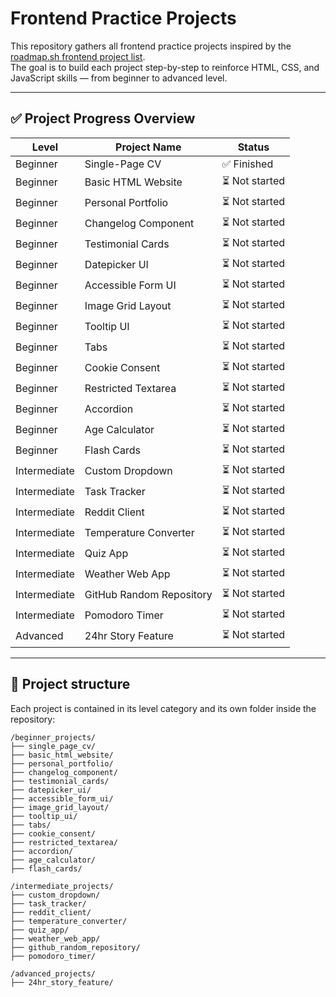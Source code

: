 # Frontend Practice Projects

This repository gathers all frontend practice projects inspired by the [roadmap.sh frontend project list](https://roadmap.sh/frontend/projects).  
The goal is to build each project step-by-step to reinforce HTML, CSS, and JavaScript skills — from beginner to advanced level.

---

## ✅ Project Progress Overview

| Level      | Project Name                 | Status    |
|------------|------------------------------|-----------|
| Beginner   | Single-Page CV               | ✅ Finished |
| Beginner   | Basic HTML Website           | ⏳ Not started |
| Beginner   | Personal Portfolio           | ⏳ Not started |
| Beginner   | Changelog Component          | ⏳ Not started |
| Beginner   | Testimonial Cards            | ⏳ Not started |
| Beginner   | Datepicker UI                | ⏳ Not started |
| Beginner   | Accessible Form UI           | ⏳ Not started |
| Beginner   | Image Grid Layout            | ⏳ Not started |
| Beginner   | Tooltip UI                   | ⏳ Not started |
| Beginner   | Tabs                         | ⏳ Not started |
| Beginner   | Cookie Consent               | ⏳ Not started |
| Beginner   | Restricted Textarea          | ⏳ Not started |
| Beginner   | Accordion                    | ⏳ Not started |
| Beginner   | Age Calculator               | ⏳ Not started |
| Beginner   | Flash Cards                  | ⏳ Not started |
| Intermediate | Custom Dropdown           | ⏳ Not started |
| Intermediate | Task Tracker              | ⏳ Not started |
| Intermediate | Reddit Client             | ⏳ Not started |
| Intermediate | Temperature Converter     | ⏳ Not started |
| Intermediate | Quiz App                  | ⏳ Not started |
| Intermediate | Weather Web App           | ⏳ Not started |
| Intermediate | GitHub Random Repository  | ⏳ Not started |
| Intermediate | Pomodoro Timer            | ⏳ Not started |
| Advanced     | 24hr Story Feature        | ⏳ Not started |

---

## 🔧 Project structure

Each project is contained in its level category and its own folder inside the repository:


```
/beginner_projects/
├── single_page_cv/
├── basic_html_website/
├── personal_portfolio/
├── changelog_component/
├── testimonial_cards/
├── datepicker_ui/
├── accessible_form_ui/
├── image_grid_layout/
├── tooltip_ui/
├── tabs/
├── cookie_consent/
├── restricted_textarea/
├── accordion/
├── age_calculator/
├── flash_cards/

/intermediate_projects/
├── custom_dropdown/
├── task_tracker/
├── reddit_client/
├── temperature_converter/
├── quiz_app/
├── weather_web_app/
├── github_random_repository/
├── pomodoro_timer/

/advanced_projects/
├── 24hr_story_feature/
```